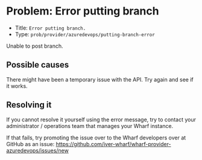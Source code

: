 # Problem: Error putting branch

<!-- panels:start -->

<!-- div:right-panel -->

- Title: `Error putting branch.`
- Type: `prob/provider/azuredevops/putting-branch-error`

<!-- div:left-panel -->

Unable to post branch.

<!-- panels:end -->

## Possible causes

<!-- panels:start -->

There might have been a temporary issue with the API. Try again and see if it works.

<!-- panels:end -->

## Resolving it

If you cannot resolve it yourself using the error message, try to contact your
administrator / operations team that manages your Wharf instance.

If that fails, try promoting the issue over to the Wharf developers over at
GitHub as an issue: <https://github.com/iver-wharf/wharf-provider-azuredevops/issues/new>
